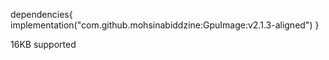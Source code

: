    dependencies{
   implementation("com.github.mohsinabiddzine:GpuImage:v2.1.3-aligned")
   }

16KB supported

